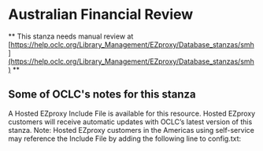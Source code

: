 # Australian Financial Review
** This stanza needs manual review at [https://help.oclc.org/Library_Management/EZproxy/Database_stanzas/smh](https://help.oclc.org/Library_Management/EZproxy/Database_stanzas/smh) **

## Some of OCLC's notes for this stanza

A Hosted EZproxy Include File is available for this resource. Hosted EZproxy customers will receive automatic updates with OCLC&rsquo;s latest version of this stanza. Note: Hosted EZproxy customers in the Americas using self-service may reference the Include File by adding the following line to config.txt:

&nbsp;
